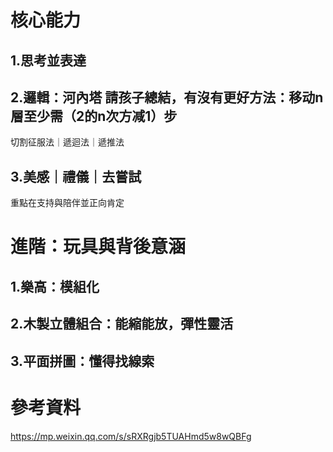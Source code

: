 # 核心能力  
## 1.思考並表達  
## 2.邏輯：河內塔 請孩子總結，有沒有更好方法：移动n層至少需（2的n次方减1）步  
切割征服法｜遞迴法｜遞推法  
## 3.美感｜禮儀｜去嘗試  
重點在支持與陪伴並正向肯定  

# 進階：玩具與背後意涵  
## 1.樂高：模組化  
## 2.木製立體組合：能縮能放，彈性靈活  
## 3.平面拼圖：懂得找線索  

# 參考資料  
https://mp.weixin.qq.com/s/sRXRgjb5TUAHmd5w8wQBFg  
